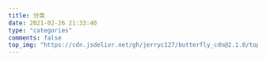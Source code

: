 ```yaml
---
title: 分类
date: 2021-02-26 21:33:40
type: "categories"
comments: false
top_img: "https://cdn.jsdelivr.net/gh/jerryc127/butterfly_cdn@2.1.0/top_img/archive.jpg"
---
```


